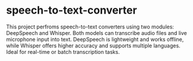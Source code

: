# speech-to-text-converter
This project perfroms speech-to-text converters using two modules: DeepSpeech and Whisper. Both models can transcribe audio files and live microphone input into text. DeepSpeech is lightweight and works offline, while Whisper offers higher accuracy and supports multiple languages. Ideal for real-time or batch transcription tasks.
